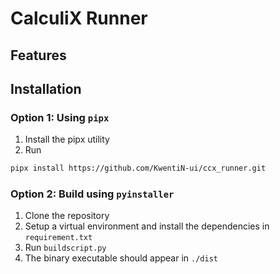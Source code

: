 # CalculiX Runner

## Features

## Installation
### Option 1: Using `pipx`
1. Install the pipx utility
2. Run
```bash
pipx install https://github.com/KwentiN-ui/ccx_runner.git
```

### Option 2: Build using `pyinstaller`
1. Clone the repository
2. Setup a virtual environment and install the dependencies in `requirement.txt`
3. Run `buildscript.py`
4. The binary executable should appear in `./dist`
